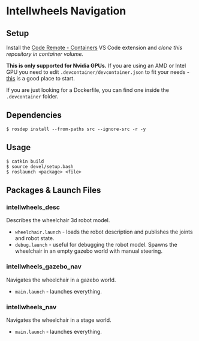 # Intellwheels Navigation

## Setup

Install the [Code Remote - Containers](https://marketplace.visualstudio.com/items?itemName=ms-vscode-remote.remote-containers) VS Code extension and *clone this repository in container volume.*

**This is only supported for Nvidia GPUs.** If you are using an AMD or Intel GPU you need to edit `.devcontainer/devcontainer.json` to fit your needs - [this](http://wiki.ros.org/docker/Tutorials/Hardware%20Acceleration) is a good place to start.

If you are just looking for a Dockerfile, you can find one inside the `.devcontainer` folder.

## Dependencies

```
$ rosdep install --from-paths src --ignore-src -r -y
```

## Usage

```
$ catkin build
$ source devel/setup.bash
$ roslaunch <package> <file>
```

## Packages & Launch Files

### intellwheels_desc

Describes the wheelchair 3d robot model.

* `wheelchair.launch` - loads the robot description and publishes the joints and robot state.
* `debug.launch` - useful for debugging the robot model. Spawns the wheelchair in an empty gazebo world with manual steering.

### intellwheels_gazebo_nav

Navigates the wheelchair in a gazebo world.

* `main.launch` - launches everything.

### intellwheels_nav

Navigates the wheelchair in a stage world.

* `main.launch` - launches everything.
